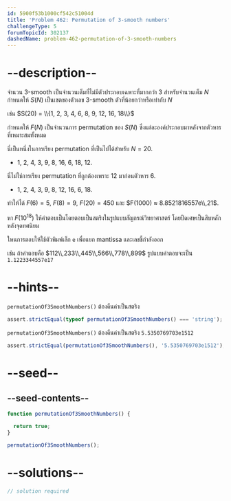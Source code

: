 ```yaml
---
id: 5900f53b1000cf542c51004d
title: 'Problem 462: Permutation of 3-smooth numbers'
challengeType: 5
forumTopicId: 302137
dashedName: problem-462-permutation-of-3-smooth-numbers
---
```


# --description--

จำนวน 3-smooth เป็นจำนวนเต็มที่ไม่มีตัวประกอบเฉพาะที่มากกว่า 3 สำหรับจำนวนเต็ม $N$ กำหนดให้ $S(N)$ เป็นเซตของตัวเลข 3-smooth ตัวที่น้อยกว่าหรือเท่ากับ $N$ 

เช่น $S(20) = \\{1, 2, 3, 4, 6, 8, 9, 12, 16, 18\\}$

กำหนดให้ $F(N)$ เป็นจำนวนการ permutation ของ $S(N)$ ซึ่งแต่ละองค์ประกอบมาหลังจากตัวหารที่เหมาะสมทั้งหมด

นี่เป็นหนึ่งในการเรียง permutation ที่เป็นไปได้สำหรับ $N = 20$.

-   1, 2, 4, 3, 9, 8, 16, 6, 18, 12.

นี่ไม่ใช่การเรียง permutation ที่ถูกต้องเพราะ 12 มาก่อนตัวหาร 6.

-   1, 2, 4, 3, 9, 8, 12, 16, 6, 18.

ทำให้ได้ $F(6) = 5$, $F(8) = 9$, $F(20) = 450$ และ $F(1000) ≈ 8.8521816557e\\,21$.

หา $F({10}^{18})$ ให้คำตอบเป็นโดยตอบเป็นสตริงในรูปแบบสัญกรณ์วิทยาศาสตร์ โดยปัดเศษเป็นสิบหลักหลังจุดทศนิยม 

ใหนการตอบให้ใช้ตัวพิมพ์เล็ก `e` เพื่อแยก mantissa และเลขชี้กำลังออก 

เช่น ถ้าคำตอบคือ $112\\,233\\,445\\,566\\,778\\,899$ รูปแบบคำตอบจะเป็น `1.1223344557e17`

# --hints--

`permutationOf3SmoothNumbers()` ต้องคืนค่าเป็นสตริง

```js
assert.strictEqual(typeof permutationOf3SmoothNumbers() === 'string');
```

`permutationOf3SmoothNumbers()` ต้องคืนค่าเป็นสตริง `5.5350769703e1512`

```js
assert.strictEqual(permutationOf3SmoothNumbers(), '5.5350769703e1512');
```

# --seed--

## --seed-contents--

```js
function permutationOf3SmoothNumbers() {

  return true;
}

permutationOf3SmoothNumbers();
```

# --solutions--

```js
// solution required
```
